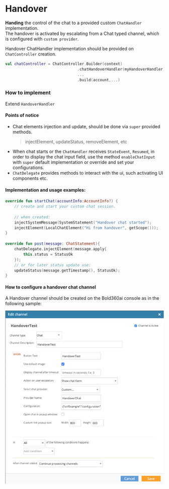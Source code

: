 
# Handover
**Handing** the control of the chat to a provided custom `ChatHandler` implementation.  
The handover is activated by escalating from a Chat typed channel, which is configured with `custom provider`.

Handover ChatHandler implementation should be provided on `ChatController` creation.
```kotlin
val chatController = ChatController.Builder(context)
                                .chatHandoverHandler(myHandoverHandler)
                                ...
                                .build(account,...)
```



### How to implement
Extend `HandoverHandler`

#### Points of notice

- Chat elements injection and update, should be done via `super` provided methods.  
  >injectElement, updateStatus, removeElement, etc
- When chat starts or the `ChatHandler` receives `StateEvent`, `Resumed`, in order to display the chat input field, use the method `enableChatInput` with `super` default implementation or override and set your configurations.
- `ChatDelegate` provides methods to interact with the ui, such activating UI components etc.


#### Implementation and usage examples:

```kotlin 
override fun startChat(accountInfo:AccountInfo?) {
    // create and start your custom chat session.

    // when created:
    injectSystemMessage(SystemStatement("Handover chat started");
    injectElement(LocalChatElement("Hi from handover", getScope()));
}

override fun post(message: ChatStatement){
    chatDelegate.injectElement(message.apply{
        this.status = StatusOk
    });
    // or for later status update use:
    updateStatus(message.getTimestamp(), StatusOk); 
}
```

#### How to configure a handover chat channel

A Handover channel should be created on the Bold360ai console as in the following sample:

![](images/Android/handoverChannel.png)
